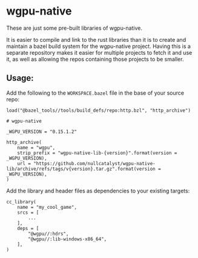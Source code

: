 # wgpu-native

These are just some pre-built libraries of wgpu-native.

It is easier to compile and link to the rust libraries than it is to create and maintain a bazel
build system for the wgpu-native project. Having this is a separate repository makes it easier for
multiple projects to fetch it and use it, as well as allowing the repos containing those projects to
be smaller.


## Usage:

Add the following to the `WORKSPACE.bazel` file in the base of your source repo:
```
load("@bazel_tools//tools/build_defs/repo:http.bzl", "http_archive")

# wgpu-native

_WGPU_VERSION = "0.15.1.2"

http_archive(
    name = "wgpu",
    strip_prefix = "wgpu-native-lib-{version}".format(version = _WGPU_VERSION),
    url = "https://github.com/nullcatalyst/wgpu-native-lib/archive/refs/tags/v{version}.tar.gz".format(version = _WGPU_VERSION),
)
```

Add the library and header files as dependencies to your existing targets:
```
cc_library(
    name = "my_cool_game",
    srcs = [
        ...
    ],
    deps = [
        "@wgpu//:hdrs",
        "@wgpu//:lib-windows-x86_64",
    ],
)
```
